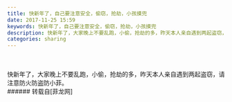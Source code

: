 ```yaml
---
title: 快新年了，自己要注意安全，偷窃，抢劫，小孩摸兜
date: 2017-11-25 15:59
keywords: 快新年了，自己要注意安全，偷窃，抢劫，小孩摸兜
description: 快新年了，大家晚上不要乱跑，小偷，抢劫的多，昨天本人亲自遇到两起盗窃，请注意防火防盗防小菲。
categories: sharing
---
```

<td class="t_f" id="postmessage_996766">

<br/>
<br/>
快新年了，大家晚上不要乱跑，小偷，抢劫的多，昨天本人亲自遇到两起盗窃，请注意防火防盗防小菲。<br/>
</td>
###### 转载自[菲龙网]